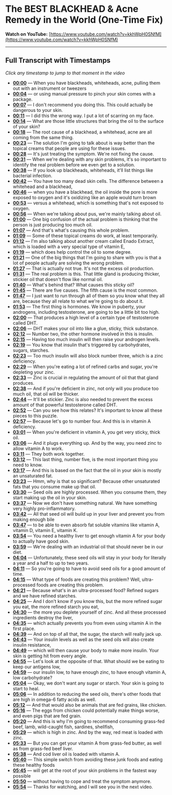 # The BEST BLACKHEAD & Acne Remedy in the World (One-Time Fix)

**Watch on YouTube:** [https://www.youtube.com/watch?v=kkhWpH0SNfM](https://www.youtube.com/watch?v=kkhWpH0SNfM)

---

## Full Transcript with Timestamps

*Click any timestamp to jump to that moment in the video*

- **[00:00](https://www.youtube.com/watch?v=kkhWpH0SNfM&t=0s)** — When you have blackheads, whiteheads, acne, pulling them out with an instrument or tweezers
- **[00:04](https://www.youtube.com/watch?v=kkhWpH0SNfM&t=4s)** — or using manual pressure to pinch your skin comes with a package.
- **[00:07](https://www.youtube.com/watch?v=kkhWpH0SNfM&t=7s)** — I don't recommend you doing this. This could actually be dangerous to your skin.
- **[00:11](https://www.youtube.com/watch?v=kkhWpH0SNfM&t=11s)** — I did this the wrong way. I put a lot of scarring on my face.
- **[00:14](https://www.youtube.com/watch?v=kkhWpH0SNfM&t=14s)** — What are those little structures that bring the oil to the surface of your skin?
- **[00:18](https://www.youtube.com/watch?v=kkhWpH0SNfM&t=18s)** — The root cause of a blackhead, a whitehead, acne are all coming from the same thing.
- **[00:23](https://www.youtube.com/watch?v=kkhWpH0SNfM&t=23s)** — The solution I'm going to talk about is way better than the topical creams that people are using for these issues.
- **[00:28](https://www.youtube.com/watch?v=kkhWpH0SNfM&t=28s)** — It's just treating the symptom. We're not fixing the cause.
- **[00:31](https://www.youtube.com/watch?v=kkhWpH0SNfM&t=31s)** — When we're dealing with any skin problems, it's so important to identify the real problem before we even get to a solution.
- **[00:38](https://www.youtube.com/watch?v=kkhWpH0SNfM&t=38s)** — If you look up blackheads, whiteheads, it'll list things like bacterial infection.
- **[00:42](https://www.youtube.com/watch?v=kkhWpH0SNfM&t=42s)** — You have too many dead skin cells. The difference between a whitehead and a blackhead,
- **[00:46](https://www.youtube.com/watch?v=kkhWpH0SNfM&t=46s)** — when you have a blackhead, the oil inside the pore is more exposed to oxygen and it's oxidizing like an apple would turn brown
- **[00:53](https://www.youtube.com/watch?v=kkhWpH0SNfM&t=53s)** — versus a whitehead, which is something that's not exposed to oxygen.
- **[00:56](https://www.youtube.com/watch?v=kkhWpH0SNfM&t=56s)** — When we're talking about pus, we're mainly talking about oil.
- **[01:00](https://www.youtube.com/watch?v=kkhWpH0SNfM&t=60s)** — One big confusion of the actual problem is thinking that the person is just producing too much oil.
- **[01:07](https://www.youtube.com/watch?v=kkhWpH0SNfM&t=67s)** — And that's what's causing this whole problem.
- **[01:09](https://www.youtube.com/watch?v=kkhWpH0SNfM&t=69s)** — Some of these topical creams do work, at least temporarily.
- **[01:12](https://www.youtube.com/watch?v=kkhWpH0SNfM&t=72s)** — I'm also talking about another cream called Enado Extract, which is loaded with a very special type of vitamin E,
- **[01:19](https://www.youtube.com/watch?v=kkhWpH0SNfM&t=79s)** — which does help control the oil to some degree.
- **[01:21](https://www.youtube.com/watch?v=kkhWpH0SNfM&t=81s)** — One of the big things that I'm going to share with you is that a lot of people actually are solving the wrong problem.
- **[01:27](https://www.youtube.com/watch?v=kkhWpH0SNfM&t=87s)** — That is actually not true. It's not the excess oil production.
- **[01:31](https://www.youtube.com/watch?v=kkhWpH0SNfM&t=91s)** — The real problem is this. That little gland is producing thicker, stickier oil that doesn't flow like normal oil.
- **[01:40](https://www.youtube.com/watch?v=kkhWpH0SNfM&t=100s)** — What's behind that? What causes this sticky oil?
- **[01:45](https://www.youtube.com/watch?v=kkhWpH0SNfM&t=105s)** — There are five causes. The fifth cause is the most common.
- **[01:47](https://www.youtube.com/watch?v=kkhWpH0SNfM&t=107s)** — I just want to run through all of them so you know what they all are, because they all relate to what we're going to do about it.
- **[01:53](https://www.youtube.com/watch?v=kkhWpH0SNfM&t=113s)** — The first thing is hormones. We know in puberty, your androgens, including testosterone, are going to be a little bit too high.
- **[02:00](https://www.youtube.com/watch?v=kkhWpH0SNfM&t=120s)** — That produces a high level of a certain type of testosterone called DHT.
- **[02:06](https://www.youtube.com/watch?v=kkhWpH0SNfM&t=126s)** — DHT makes your oil into like a glue, sticky, thick substance.
- **[02:12](https://www.youtube.com/watch?v=kkhWpH0SNfM&t=132s)** — Number two, the other hormone involved in this is insulin.
- **[02:15](https://www.youtube.com/watch?v=kkhWpH0SNfM&t=135s)** — Having too much insulin will then raise your androgen levels.
- **[02:19](https://www.youtube.com/watch?v=kkhWpH0SNfM&t=139s)** — You know that insulin that's triggered by carbohydrates, sugars, starches.
- **[02:23](https://www.youtube.com/watch?v=kkhWpH0SNfM&t=143s)** — Too much insulin will also block number three, which is a zinc deficiency.
- **[02:29](https://www.youtube.com/watch?v=kkhWpH0SNfM&t=149s)** — When you're eating a lot of refined carbs and sugar, you're depleting your zinc.
- **[02:33](https://www.youtube.com/watch?v=kkhWpH0SNfM&t=153s)** — Zinc is crucial in regulating the amount of oil that that gland produces.
- **[02:38](https://www.youtube.com/watch?v=kkhWpH0SNfM&t=158s)** — And if you're deficient in zinc, not only will you produce too much oil, that oil will be thicker.
- **[02:44](https://www.youtube.com/watch?v=kkhWpH0SNfM&t=164s)** — It'll be stickier. Zinc is also needed to prevent the excess amount of that powerful testosterone called DHT.
- **[02:52](https://www.youtube.com/watch?v=kkhWpH0SNfM&t=172s)** — Can you see how this relates? It's important to know all these pieces to this puzzle.
- **[02:57](https://www.youtube.com/watch?v=kkhWpH0SNfM&t=177s)** — Because let's go to number four. And this is in vitamin A deficiency.
- **[03:01](https://www.youtube.com/watch?v=kkhWpH0SNfM&t=181s)** — When you're deficient in vitamin A, you get very sticky, thick oil.
- **[03:06](https://www.youtube.com/watch?v=kkhWpH0SNfM&t=186s)** — And it plugs everything up. And by the way, you need zinc to allow vitamin A to work.
- **[03:11](https://www.youtube.com/watch?v=kkhWpH0SNfM&t=191s)** — They both work together.
- **[03:12](https://www.youtube.com/watch?v=kkhWpH0SNfM&t=192s)** — This last thing, number five, is the most important thing you need to know.
- **[03:17](https://www.youtube.com/watch?v=kkhWpH0SNfM&t=197s)** — And this is based on the fact that the oil in your skin is mostly an unsaturated fat.
- **[03:23](https://www.youtube.com/watch?v=kkhWpH0SNfM&t=203s)** — Hmm, why is that so significant? Because other unsaturated fats that you consume make up that oil.
- **[03:30](https://www.youtube.com/watch?v=kkhWpH0SNfM&t=210s)** — Seed oils are highly processed. When you consume them, they start making up the oil in your skin.
- **[03:37](https://www.youtube.com/watch?v=kkhWpH0SNfM&t=217s)** — Now we don't have something natural. We have something very highly pro-inflammatory.
- **[03:42](https://www.youtube.com/watch?v=kkhWpH0SNfM&t=222s)** — All that seed oil will build up in your liver and prevent you from making enough bile
- **[03:47](https://www.youtube.com/watch?v=kkhWpH0SNfM&t=227s)** — to be able to even absorb fat soluble vitamins like vitamin A, vitamin D, vitamin E, vitamin K.
- **[03:54](https://www.youtube.com/watch?v=kkhWpH0SNfM&t=234s)** — You need a healthy liver to get enough vitamin A for your body to actually have good skin.
- **[03:59](https://www.youtube.com/watch?v=kkhWpH0SNfM&t=239s)** — We're dealing with an industrial oil that should never be in our diet.
- **[04:04](https://www.youtube.com/watch?v=kkhWpH0SNfM&t=244s)** — Unfortunately, these seed oils will stay in your body for literally a year and a half to up to two years.
- **[04:11](https://www.youtube.com/watch?v=kkhWpH0SNfM&t=251s)** — So you're going to have to avoid seed oils for a good amount of time.
- **[04:15](https://www.youtube.com/watch?v=kkhWpH0SNfM&t=255s)** — What type of foods are creating this problem? Well, ultra-processed foods are creating this problem.
- **[04:21](https://www.youtube.com/watch?v=kkhWpH0SNfM&t=261s)** — Because what's in an ultra-processed food? Refined sugars and we have refined starches.
- **[04:25](https://www.youtube.com/watch?v=kkhWpH0SNfM&t=265s)** — And I don't know if you know this, but the more refined sugar you eat, the more refined starch you eat,
- **[04:30](https://www.youtube.com/watch?v=kkhWpH0SNfM&t=270s)** — the more you deplete yourself of zinc. And all these processed ingredients destroy the liver,
- **[04:35](https://www.youtube.com/watch?v=kkhWpH0SNfM&t=275s)** — which actually prevents you from even using vitamin A in the first place.
- **[04:39](https://www.youtube.com/watch?v=kkhWpH0SNfM&t=279s)** — And on top of all that, the sugar, the starch will really jack up.
- **[04:43](https://www.youtube.com/watch?v=kkhWpH0SNfM&t=283s)** — Your insulin levels as well as the seed oils will also create insulin resistance,
- **[04:49](https://www.youtube.com/watch?v=kkhWpH0SNfM&t=289s)** — which will then cause your body to make more insulin. Your skin is getting hit from every angle.
- **[04:55](https://www.youtube.com/watch?v=kkhWpH0SNfM&t=295s)** — Let's look at the opposite of that. What should we be eating to keep our antigens low,
- **[04:59](https://www.youtube.com/watch?v=kkhWpH0SNfM&t=299s)** — our insulin low, to have enough zinc, to have enough vitamin A, low carbohydrate?
- **[05:04](https://www.youtube.com/watch?v=kkhWpH0SNfM&t=304s)** — Okay, we don't want any sugar or starch. Your skin is going to start to heal.
- **[05:06](https://www.youtube.com/watch?v=kkhWpH0SNfM&t=306s)** — In addition to reducing the seed oils, there's other foods that are high in omega-6 fatty acids as well.
- **[05:12](https://www.youtube.com/watch?v=kkhWpH0SNfM&t=312s)** — And that would also be animals that are fed grains, like chicken.
- **[05:16](https://www.youtube.com/watch?v=kkhWpH0SNfM&t=316s)** — The eggs from chicken could potentially make things worse, and even pigs that are fed grain.
- **[05:20](https://www.youtube.com/watch?v=kkhWpH0SNfM&t=320s)** — And this is why I'm going to recommend consuming grass-fed beef, lamb, wild-caught fish, sardines, shellfish,
- **[05:29](https://www.youtube.com/watch?v=kkhWpH0SNfM&t=329s)** — which is high in zinc. And by the way, red meat is loaded with zinc.
- **[05:33](https://www.youtube.com/watch?v=kkhWpH0SNfM&t=333s)** — But you can get your vitamin A from grass-fed butter, as well as from grass-fed beef liver.
- **[05:38](https://www.youtube.com/watch?v=kkhWpH0SNfM&t=338s)** — And cod liver oil is loaded with vitamin A.
- **[05:40](https://www.youtube.com/watch?v=kkhWpH0SNfM&t=340s)** — This simple switch from avoiding these junk foods and eating these healthy foods
- **[05:45](https://www.youtube.com/watch?v=kkhWpH0SNfM&t=345s)** — will get at the root of your skin problems in the fastest way possible
- **[05:50](https://www.youtube.com/watch?v=kkhWpH0SNfM&t=350s)** — without having to cope and treat the symptom anymore.
- **[05:54](https://www.youtube.com/watch?v=kkhWpH0SNfM&t=354s)** — Thanks for watching, and I will see you in the next video.
